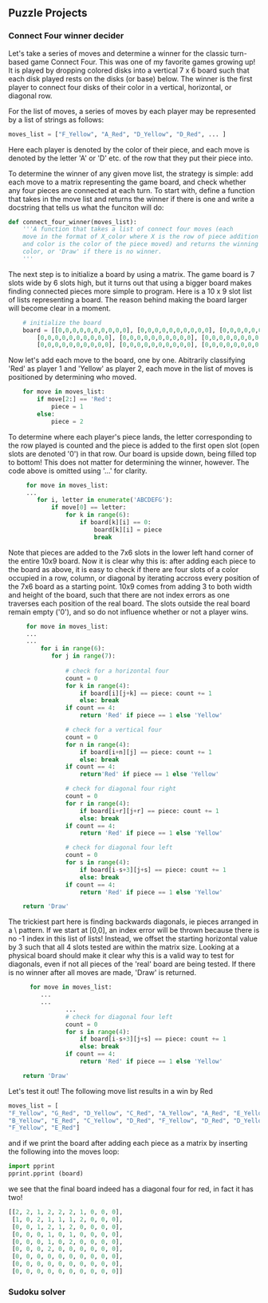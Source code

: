 ## Puzzle Projects

### Connect Four winner decider

Let's take a series of moves and determine a winner for the classic turn-based game Connect Four. This was one of my favorite games growing up!  It is played by dropping colored disks into a vertical 7 x 6 board such that each disk played rests on the disks (or base) below.  The winner is the first player to connect four disks of their color in a vertical, horizontal, or diagonal row. 

For the list of moves, a series of moves by each player may be represented by a list of strings as follows:
```python
moves_list = ["F_Yellow", "A_Red", "D_Yellow", "D_Red", ... ]
```
Here each player is denoted by the color of their piece, and each move is denoted by the letter 'A' or 'D' etc. of the row that they put their piece into. 

To determine the winner of any given move list, the strategy is simple: add each move to a matrix representing the game board, and check whether any four pieces are connected at each turn.  To start with, define a function that takes in the move list and returns the winner if there is one and write a docstring that tells us what the funciton will do:

```python
def connect_four_winner(moves_list):
    '''A function that takes a list of connect four moves (each
    move in the format of X_color where X is the row of piece addition
    and color is the color of the piece moved) and returns the winning 
    color, or 'Draw' if there is no winner.
    '''
```
The next step is to initialize a board by using a matrix.  The game board is 7 slots wide by 6 slots high, but it turns out that using a bigger board makes finding connected pieces more simple to program.  Here is a 10 x 9 slot list of lists representing a board.  The reason behind making the board larger will become clear in a moment.

```python
    # initialize the board
    board = [[0,0,0,0,0,0,0,0,0,0], [0,0,0,0,0,0,0,0,0,0], [0,0,0,0,0,0,0,0,0,0],
        [0,0,0,0,0,0,0,0,0,0], [0,0,0,0,0,0,0,0,0,0], [0,0,0,0,0,0,0,0,0,0], 
        [0,0,0,0,0,0,0,0,0,0], [0,0,0,0,0,0,0,0,0,0], [0,0,0,0,0,0,0,0,0,0]]
```
Now let's add each move to the board, one by one.  Abitrarily classifying 'Red' as player 1 and 'Yellow' as player 2, each move in the list of moves is positioned by determining who moved.
```python
    for move in moves_list:
        if move[2:] == 'Red':
            piece = 1
        else: 
            piece = 2
```
To determine where each player's piece lands, the letter corresponding to the row played is counted and the piece is added to the first open slot (open slots are denoted '0') in that row.  Our board is upside down, being filled top to bottom!  This does not matter for determining the winner, however.  The code above is omitted using '...' for clarity.

```python
     for move in moves_list:
     ...
        for i, letter in enumerate('ABCDEFG'):
            if move[0] == letter:
                for k in range(6):
                    if board[k][i] == 0:
                        board[k][i] = piece
                        break
```
Note that pieces are added to the 7x6 slots in the lower left hand corner of the entire 10x9 board.  Now it is clear why this is: after adding each piece to the board as above, it is easy to check if there are four slots of a color occupied in a row, column, or diagonal by iterating accross every position of the 7x6 board as a starting point.  10x9 comes from adding 3 to both width and height of the board, such that there are not index errors as one traverses each position of the real board.  The slots outside the real board remain empty ('0'), and so do not influence whether or not a player wins.

```python
     for move in moves_list:
     ...
     ...
         for i in range(6):
            for j in range(7):
            
                # check for a horizontal four
                count = 0
                for k in range(4):
                    if board[i][j+k] == piece: count += 1
                    else: break
                if count == 4:
                    return 'Red' if piece == 1 else 'Yellow'

                # check for a vertical four
                count = 0
                for n in range(4):
                    if board[i+n][j] == piece: count += 1
                    else: break
                if count == 4:
                    return'Red' if piece == 1 else 'Yellow'

                # check for diagonal four right
                count = 0
                for r in range(4):
                    if board[i+r][j+r] == piece: count += 1
                    else: break
                if count == 4:
                    return 'Red' if piece == 1 else 'Yellow'

                # check for diagonal four left
                count = 0
                for s in range(4):
                    if board[i-s+3][j+s] == piece: count += 1
                    else: break
                if count == 4:
                    return 'Red' if piece == 1 else 'Yellow'

    return 'Draw'
```

The trickiest part here is finding backwards diagonals, ie pieces arranged in a \ pattern.  If we start at [0,0], an index error will be thrown because there is no -1 index in this list of lists! Instead, we offset the starting horizontal value by 3 such that all 4 slots tested are within the matrix size.  Looking at a physical board should make it clear why this is a valid way to test for diagonals, even if not all pieces of the 'real' board are being tested.  If there is no winner after all moves are made, 'Draw' is returned.
```python
      for move in moves_list:
         ...
         ...
                ...
                # check for diagonal four left
                count = 0
                for s in range(4):
                    if board[i-s+3][j+s] == piece: count += 1
                    else: break
                if count == 4:
                    return 'Red' if piece == 1 else 'Yellow'

    return 'Draw'
```

Let's test it out!  The following move list results in a win by Red
```python
moves_list = [
"F_Yellow", "G_Red", "D_Yellow", "C_Red", "A_Yellow", "A_Red", "E_Yellow", "D_Red", "D_Yellow", "F_Red", 
"B_Yellow", "E_Red", "C_Yellow", "D_Red", "F_Yellow", "D_Red", "D_Yellow", "F_Red", "G_Yellow", "C_Red", 
"F_Yellow", "E_Red"]
```
and if we print the board after adding each piece as a matrix by inserting the following into the moves loop:
```python
import pprint
pprint.pprint (board)
```
we see that the final board indeed has a diagonal four for red, in fact it has two!

```python
[[2, 2, 1, 2, 2, 2, 1, 0, 0, 0],
 [1, 0, 2, 1, 1, 1, 2, 0, 0, 0],
 [0, 0, 1, 2, 1, 2, 0, 0, 0, 0],
 [0, 0, 0, 1, 0, 1, 0, 0, 0, 0],
 [0, 0, 0, 1, 0, 2, 0, 0, 0, 0],
 [0, 0, 0, 2, 0, 0, 0, 0, 0, 0],
 [0, 0, 0, 0, 0, 0, 0, 0, 0, 0],
 [0, 0, 0, 0, 0, 0, 0, 0, 0, 0],
 [0, 0, 0, 0, 0, 0, 0, 0, 0, 0]]
```

### Sudoku solver

